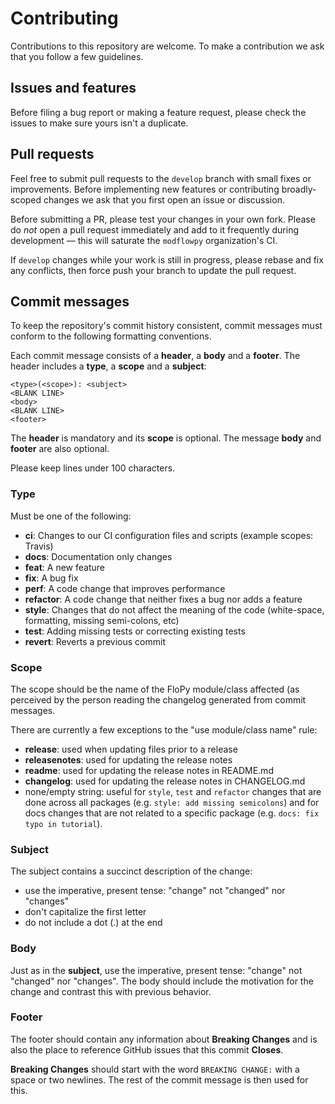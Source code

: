 # Contributing

Contributions to this repository are welcome. To make a contribution we ask that you follow a few guidelines.

## Issues and features

Before filing a bug report or making a feature request, please check the issues to make sure yours isn't a duplicate.

## Pull requests

Feel free to submit pull requests to the `develop` branch with small fixes or improvements. Before implementing new features or contributing broadly-scoped changes we ask that you first open an issue or discussion.

Before submitting a PR, please test your changes in your own fork. Please do *not* open a pull request immediately and add to it frequently during development &mdash; this will saturate the `modflowpy` organization's CI.

If `develop` changes while your work is still in progress, please rebase and fix any conflicts, then force push your branch to update the pull request.

## Commit messages

To keep the repository's commit history consistent, commit messages must conform to the following formatting conventions.

Each commit message consists of a **header**, a **body** and a **footer**.  The header includes a **type**, a **scope** and a **subject**:

```
<type>(<scope>): <subject>
<BLANK LINE>
<body>
<BLANK LINE>
<footer>
```

The **header** is mandatory and its **scope** is optional. The message **body** and **footer** are also optional.

Please keep lines under 100 characters.

### Type

Must be one of the following:

* **ci**: Changes to our CI configuration files and scripts (example scopes: Travis)
* **docs**: Documentation only changes
* **feat**: A new feature
* **fix**: A bug fix
* **perf**: A code change that improves performance
* **refactor**: A code change that neither fixes a bug nor adds a feature
* **style**: Changes that do not affect the meaning of the code (white-space, formatting, missing semi-colons, etc)
* **test**: Adding missing tests or correcting existing tests
* **revert**: Reverts a previous commit

### Scope
The scope should be the name of the FloPy module/class affected (as perceived by the person reading the changelog generated from commit messages.

There are currently a few exceptions to the "use module/class name" rule:

* **release**: used when updating files prior to a release
* **releasenotes**: used for updating the release notes
* **readme**: used for updating the release notes in README.md
* **changelog**: used for updating the release notes in CHANGELOG.md
* none/empty string: useful for `style`, `test` and `refactor` changes that are done across all
  packages (e.g. `style: add missing semicolons`) and for docs changes that are not related to a
  specific package (e.g. `docs: fix typo in tutorial`).

### Subject

The subject contains a succinct description of the change:

* use the imperative, present tense: "change" not "changed" nor "changes"
* don't capitalize the first letter
* do not include a dot (.) at the end

### Body

Just as in the **subject**, use the imperative, present tense: "change" not "changed" nor "changes".
The body should include the motivation for the change and contrast this with previous behavior.

### Footer

The footer should contain any information about **Breaking Changes** and is also the place to reference GitHub issues that this commit **Closes**.

**Breaking Changes** should start with the word `BREAKING CHANGE:` with a space or two newlines. The rest of the commit message is then used for this.